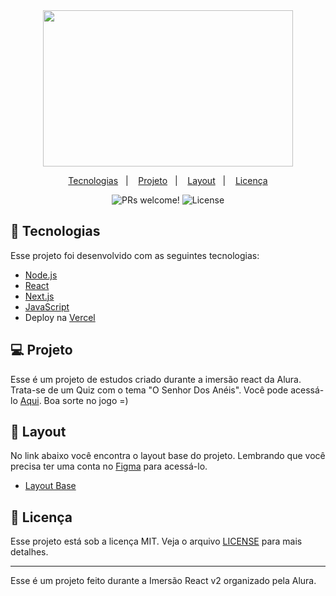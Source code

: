 <div align="center">
<img  src="https://media.giphy.com/media/S6sZaHdqsGYFO/giphy.gif" width="400" height="250" /> </div>

<p align="center">
  <a href="#-tecnologias">Tecnologias</a>&nbsp;&nbsp;&nbsp;|&nbsp;&nbsp;&nbsp;
  <a href="#-projeto">Projeto</a>&nbsp;&nbsp;&nbsp;|&nbsp;&nbsp;&nbsp;
  <a href="#-layout">Layout</a>&nbsp;&nbsp;&nbsp;|&nbsp;&nbsp;&nbsp;
  <a href="#memo-licença">Licença</a>
</p>

<p align="center">
 <img src="https://img.shields.io/static/v1?label=PRs&message=welcome&color=15C3D6&labelColor=000000" alt="PRs welcome!" />

  <img alt="License" src="https://img.shields.io/static/v1?label=license&message=MIT&color=15C3D6&labelColor=000000">
</p>

## 🚀 Tecnologias

Esse projeto foi desenvolvido com as seguintes tecnologias:

- [Node.js](https://nodejs.org/en/)
- [React](https://reactjs.org)
- [Next.js](https://nextjs.org/)
- [JavaScript](https://www.javascript.com/)
- Deploy na [Vercel](https://vercel.com/dashboard)

## 💻 Projeto

Esse é um projeto de estudos criado durante a imersão react da Alura. Trata-se de um Quiz com o tema "O Senhor Dos Anéis". Você pode acessá-lo [Aqui](https://thelordofthequizzes.dlucascampelo.vercel.app/). Boa sorte no jogo =)

## 🔖 Layout

No link abaixo você encontra o layout base do projeto. Lembrando que você precisa ter uma conta no [Figma](http://figma.com/) para acessá-lo.

- [Layout Base](https://www.figma.com/file/cg1MIzSRRss8ggpypQbmdD/AluraQuiz?node-id=0%3A1)

## :memo: Licença

Esse projeto está sob a licença MIT. Veja o arquivo [LICENSE](LICENSE) para mais detalhes.

---

Esse é um projeto feito durante a Imersão React v2 organizado pela Alura.
